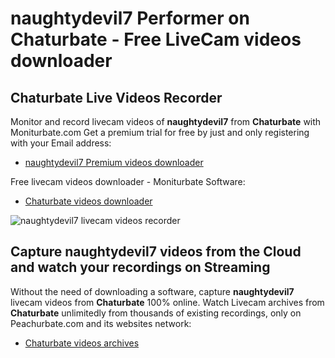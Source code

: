 # naughtydevil7 Performer on Chaturbate - Free LiveCam videos downloader

## Chaturbate Live Videos Recorder

Monitor and record livecam videos of **naughtydevil7** from **Chaturbate** with Moniturbate.com
Get a premium trial for free by just and only registering with your Email address:
* [naughtydevil7 Premium videos downloader](https://moniturbate.com/request-demo-licence-key.html)

Free livecam videos downloader - Moniturbate Software:
* [Chaturbate videos downloader](https://moniturbate.com/moniturbate-download-software.html)

![naughtydevil7 livecam videos recorder](https://peachurnet.com/templates/moniturbate-software.png)


## Capture naughtydevil7 videos from the Cloud and watch your recordings on Streaming

Without the need of downloading a software, capture **naughtydevil7** livecam videos from **Chaturbate** 100% online.
Watch Livecam archives from **Chaturbate** unlimitedly from thousands of existing recordings, only on Peachurbate.com and its websites network:
* [Chaturbate videos archives](https://peachurnet.com/)